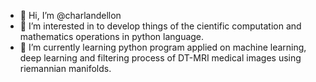 - 👋 Hi, I’m @charlandellon
- 👀 I’m interested in to develop things of the cientific computation and mathematics operations in python language.
- 🌱 I’m currently learning python program applied on machine learning, deep learning and filtering process of DT-MRI medical images 
using riemannian manifolds. 

<!---
charlandellon/charlandellon is a ✨ special ✨ repository because its `README.md` (this file) appears on your GitHub profile.
You can click the Preview link to take a look at your changes.
--->
